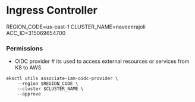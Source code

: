 # Ingress Controller

REGION_CODE=us-east-1
CLUSTER_NAME=naveenrajoli
ACC_ID=315069654700

### Permissions

* OIDC provider   # its used to access external resources or services from K8 to AWS
```
eksctl utils associate-iam-oidc-provider \
    --region $REGION_CODE \
    --cluster $CLUSTER_NAME \
    --approve
```
